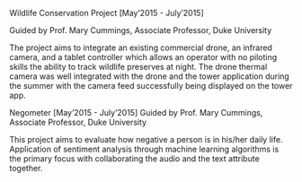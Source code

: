 Wildlife Conservation Project 								           [May’2015 - July’2015]

Guided by Prof. Mary Cummings, Associate Professor, Duke University

The project aims to integrate an existing commercial drone, an infrared camera, and a tablet controller which allows an operator with no piloting skills the ability to track wildlife preserves at night. The drone thermal camera was well integrated with the drone and the tower application during the summer with the camera feed successfully being displayed on the tower app.

Negometer										             	           [May’2015 - July’2015]
Guided by Prof. Mary Cummings, Associate Professor, Duke University

This project aims to evaluate how negative a person is in his/her daily life. Application of sentiment analysis through machine learning algorithms is the primary focus with collaborating the audio and the text attribute together.

